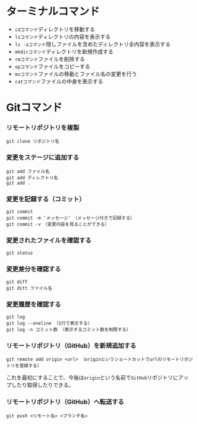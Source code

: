 # ターミナルコマンド
- `cdコマンド`ディレクトリを移動する
- `lsコマンド`ディレクトリの内容を表示する
- `ls -aコマンド`隠しファイルを含めたディレクトリ全内容を表示する
- `mkdirコマンド`ディレクトリを新規作成する
- `rmコマンド`ファイルを削除する
- `opコマンド`ファイルをコピーする
- `mvコマンド`ファイルの移動とファイル名の変更を行う
- `catコマンド`ファイルの中身を表示する

# Gitコマンド
### リモートリポジトリを複製
```
git clone リポジトリ名
```
### 変更をステージに追加する
```
git add ファイル名
git add ディレクトリ名
git add .
```
### 変更を記録する（コミット）
```
git commit
git commit -m 'メッセージ'　（メッセージ付きで記録する）
git commit -v　（変更内容を見ることができる）
```
### 変更されたファイルを確認する
```
git status
```
### 変更差分を確認する
```
git diff
git ditt ファイル名
```

### 変更履歴を確認する
```
git log
git log --oneline （1行で表示する）
git log -n コミット数 （表示するコミット数を制限する）
```
### リモートリポジトリ（GitHub）を新規追加する
```
git remote add origin <url> （originというショートカットでurlのリモートリポジトリを登録する）
```
これを最初にすることで、今後は`origin`という名前で`GitHub`リポジトリにアップしたり取得したりできる。

### リモートリポジトリ（GitHub）へ転送する
```
git push <リモート名> <ブランチ名>
```
